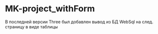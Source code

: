 # MK-project_withForm
В последней версии Three был добавлен вывод из БД WebSql на след. страницу в виде таблицы
